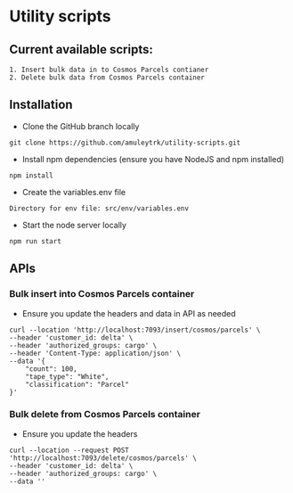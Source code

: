 # Utility scripts

## Current available scripts:
```
1. Insert bulk data in to Cosmos Parcels contianer
2. Delete bulk data from Cosmos Parcels container
```


## Installation

- Clone the GitHub branch locally
```
git clone https://github.com/amuleytrk/utility-scripts.git
```

- Install npm dependencies (ensure you have NodeJS and npm installed)
```
npm install
```

- Create the variables.env file
```
Directory for env file: src/env/variables.env
```

- Start the node server locally
```
npm run start
```


## APIs

### Bulk insert into Cosmos Parcels container
- Ensure you update the headers and data in API as needed
```
curl --location 'http://localhost:7093/insert/cosmos/parcels' \
--header 'customer_id: delta' \
--header 'authorized_groups: cargo' \
--header 'Content-Type: application/json' \
--data '{
    "count": 100,
    "tape_type": "White",
    "classification": "Parcel"
}'
```

### Bulk delete from Cosmos Parcels container
- Ensure you update the headers
```
curl --location --request POST 'http://localhost:7093/delete/cosmos/parcels' \
--header 'customer_id: delta' \
--header 'authorized_groups: cargo' \
--data ''
```
